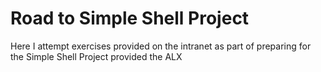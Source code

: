 # Road to Simple Shell Project

Here I attempt exercises provided on the intranet as part of preparing for the
Simple Shell Project provided the ALX
